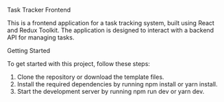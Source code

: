 Task Tracker Frontend

This is a frontend application for a task tracking system, built using React and Redux Toolkit. The application is designed to interact with a backend API for managing tasks.

Getting Started

To get started with this project, follow these steps:
1. Clone the repository or download the template files.
2. Install the required dependencies by running npm install or yarn install.
3. Start the development server by running npm run dev or yarn dev.
